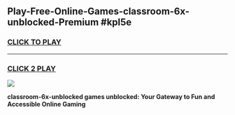 
## Play-Free-Online-Games-classroom-6x-unblocked-Premium #kpl5e
<h3>
<a href="https://premium.freeplayer.one?title=classroom-6x-unblocked&ref=8M">CLICK TO PLAY</a></h3>
<hr>

<h3>
<a href="https://premium.freeplayer.one?title=classroom-6x-unblocked&ref=8M">CLICK 2 PLAY</a>
  
</h3>

<a href="https://premium.freeplayer.one?title=classroom-6x-unblocked&ref=8M"><img src="https://clearcache.store/games.png"></a>


**classroom-6x-unblocked games unblocked: Your Gateway to Fun and Accessible Online Gaming**
